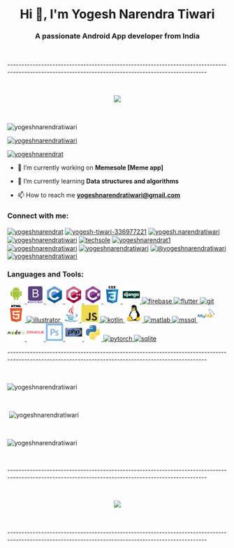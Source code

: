<h1 align="center">Hi 👋, I'm Yogesh Narendra Tiwari</h1>
<h3 align="center">A passionate Android App developer from India</h3>
<br>
<p>-----------------------------------------------------------------------------------------------------------------------------------------------------</p>
<br>
<p align="center"><img src ="https://media.giphy.com/media/USV0ym3bVWQJJmNu3N/giphy.gif"></p>
<br>

<p align="left"> <img src="https://komarev.com/ghpvc/?username=yogeshnarendratiwari&label=Profile%20views&color=0e75b6&style=flat" alt="yogeshnarendratiwari" /> </p>

<p align="left"> <a href="https://github.com/ryo-ma/github-profile-trophy"><img src="https://github-profile-trophy.vercel.app/?username=yogeshnarendratiwari" alt="yogeshnarendratiwari" /></a> </p>

<p align="left"> <a href="https://twitter.com/yogeshnarendrat" target="blank"><img src="https://img.shields.io/twitter/follow/yogeshnarendrat?logo=twitter&style=for-the-badge" alt="yogeshnarendrat" /></a> </p>

- 🔭 I’m currently working on **Memesole [Meme app]**

- 🌱 I’m currently learning **Data structures and algorithms**

- 📫 How to reach me **yogeshnarendratiwari@gmail.com**

<h3 align="left">Connect with me:</h3>
<p align="left">
<a href="https://twitter.com/yogeshnarendrat" target="blank"><img align="center" src="https://raw.githubusercontent.com/rahuldkjain/github-profile-readme-generator/master/src/images/icons/Social/twitter.svg" alt="yogeshnarendrat" height="30" width="40" /></a>
<a href="https://linkedin.com/in/yogesh-tiwari-336977221" target="blank"><img align="center" src="https://raw.githubusercontent.com/rahuldkjain/github-profile-readme-generator/master/src/images/icons/Social/linked-in-alt.svg" alt="yogesh-tiwari-336977221" height="30" width="40" /></a>
<a href="https://fb.com/yogesh.narendratiwari" target="blank"><img align="center" src="https://raw.githubusercontent.com/rahuldkjain/github-profile-readme-generator/master/src/images/icons/Social/facebook.svg" alt="yogesh.narendratiwari" height="30" width="40" /></a>
<a href="https://instagram.com/yogeshnarendratiwari" target="blank"><img align="center" src="https://raw.githubusercontent.com/rahuldkjain/github-profile-readme-generator/master/src/images/icons/Social/instagram.svg" alt="yogeshnarendratiwari" height="30" width="40" /></a>
<a href="https://www.youtube.com/c/techsole" target="blank"><img align="center" src="https://raw.githubusercontent.com/rahuldkjain/github-profile-readme-generator/master/src/images/icons/Social/youtube.svg" alt="techsole" height="30" width="40" /></a>
<a href="https://www.hackerrank.com/yogeshnarendrat1" target="blank"><img align="center" src="https://raw.githubusercontent.com/rahuldkjain/github-profile-readme-generator/master/src/images/icons/Social/hackerrank.svg" alt="yogeshnarendrat1" height="30" width="40" /></a>
<a href="https://codeforces.com/profile/yogeshnarendratiwari" target="blank"><img align="center" src="https://cdn.jsdelivr.net/npm/simple-icons@3.0.1/icons/codeforces.svg" alt="yogeshnarendratiwari" height="30" width="40" /></a>
<a href="https://www.leetcode.com/yogeshnarendratiwari" target="blank"><img align="center" src="https://raw.githubusercontent.com/rahuldkjain/github-profile-readme-generator/master/src/images/icons/Social/leet-code.svg" alt="yogeshnarendratiwari" height="30" width="40" /></a>
<a href="https://www.hackerearth.com/@yogeshnarendratiwari" target="blank"><img align="center" src="https://raw.githubusercontent.com/rahuldkjain/github-profile-readme-generator/master/src/images/icons/Social/hackerearth.svg" alt="@yogeshnarendratiwari" height="30" width="40" /></a>
<a href="https://auth.geeksforgeeks.org/user/yogeshnarendratiwari" target="blank"><img align="center" src="https://raw.githubusercontent.com/rahuldkjain/github-profile-readme-generator/master/src/images/icons/Social/geeks-for-geeks.svg" alt="yogeshnarendratiwari" height="30" width="40" /></a>
</p>

<h3 align="left">Languages and Tools:</h3>
<p align="left"> <a href="https://developer.android.com" target="_blank"> <img src="https://raw.githubusercontent.com/devicons/devicon/master/icons/android/android-original-wordmark.svg" alt="android" width="40" height="40"/> </a> <a href="https://getbootstrap.com" target="_blank"> <img src="https://raw.githubusercontent.com/devicons/devicon/master/icons/bootstrap/bootstrap-plain-wordmark.svg" alt="bootstrap" width="40" height="40"/> </a> <a href="https://www.cprogramming.com/" target="_blank"> <img src="https://raw.githubusercontent.com/devicons/devicon/master/icons/c/c-original.svg" alt="c" width="40" height="40"/> </a> <a href="https://www.w3schools.com/cpp/" target="_blank"> <img src="https://raw.githubusercontent.com/devicons/devicon/master/icons/cplusplus/cplusplus-original.svg" alt="cplusplus" width="40" height="40"/> </a> <a href="https://www.w3schools.com/cs/" target="_blank"> <img src="https://raw.githubusercontent.com/devicons/devicon/master/icons/csharp/csharp-original.svg" alt="csharp" width="40" height="40"/> </a> <a href="https://www.w3schools.com/css/" target="_blank"> <img src="https://raw.githubusercontent.com/devicons/devicon/master/icons/css3/css3-original-wordmark.svg" alt="css3" width="40" height="40"/> </a> <a href="https://www.djangoproject.com/" target="_blank"> <img src="https://raw.githubusercontent.com/devicons/devicon/master/icons/django/django-original.svg" alt="django" width="40" height="40"/> </a> <a href="https://firebase.google.com/" target="_blank"> <img src="https://www.vectorlogo.zone/logos/firebase/firebase-icon.svg" alt="firebase" width="40" height="40"/> </a> <a href="https://flutter.dev" target="_blank"> <img src="https://www.vectorlogo.zone/logos/flutterio/flutterio-icon.svg" alt="flutter" width="40" height="40"/> </a> <a href="https://git-scm.com/" target="_blank"> <img src="https://www.vectorlogo.zone/logos/git-scm/git-scm-icon.svg" alt="git" width="40" height="40"/> </a> <a href="https://www.w3.org/html/" target="_blank"> <img src="https://raw.githubusercontent.com/devicons/devicon/master/icons/html5/html5-original-wordmark.svg" alt="html5" width="40" height="40"/> </a> <a href="https://www.adobe.com/in/products/illustrator.html" target="_blank"> <img src="https://www.vectorlogo.zone/logos/adobe_illustrator/adobe_illustrator-icon.svg" alt="illustrator" width="40" height="40"/> </a> <a href="https://www.java.com" target="_blank"> <img src="https://raw.githubusercontent.com/devicons/devicon/master/icons/java/java-original.svg" alt="java" width="40" height="40"/> </a> <a href="https://developer.mozilla.org/en-US/docs/Web/JavaScript" target="_blank"> <img src="https://raw.githubusercontent.com/devicons/devicon/master/icons/javascript/javascript-original.svg" alt="javascript" width="40" height="40"/> </a> <a href="https://kotlinlang.org" target="_blank"> <img src="https://www.vectorlogo.zone/logos/kotlinlang/kotlinlang-icon.svg" alt="kotlin" width="40" height="40"/> </a> <a href="https://www.linux.org/" target="_blank"> <img src="https://raw.githubusercontent.com/devicons/devicon/master/icons/linux/linux-original.svg" alt="linux" width="40" height="40"/> </a> <a href="https://www.mathworks.com/" target="_blank"> <img src="https://upload.wikimedia.org/wikipedia/commons/2/21/Matlab_Logo.png" alt="matlab" width="40" height="40"/> </a> <a href="https://www.microsoft.com/en-us/sql-server" target="_blank"> <img src="https://www.svgrepo.com/show/303229/microsoft-sql-server-logo.svg" alt="mssql" width="40" height="40"/> </a> <a href="https://www.mysql.com/" target="_blank"> <img src="https://raw.githubusercontent.com/devicons/devicon/master/icons/mysql/mysql-original-wordmark.svg" alt="mysql" width="40" height="40"/> </a> <a href="https://nodejs.org" target="_blank"> <img src="https://raw.githubusercontent.com/devicons/devicon/master/icons/nodejs/nodejs-original-wordmark.svg" alt="nodejs" width="40" height="40"/> </a> <a href="https://www.oracle.com/" target="_blank"> <img src="https://raw.githubusercontent.com/devicons/devicon/master/icons/oracle/oracle-original.svg" alt="oracle" width="40" height="40"/> </a> <a href="https://www.photoshop.com/en" target="_blank"> <img src="https://raw.githubusercontent.com/devicons/devicon/master/icons/photoshop/photoshop-line.svg" alt="photoshop" width="40" height="40"/> </a> <a href="https://www.php.net" target="_blank"> <img src="https://raw.githubusercontent.com/devicons/devicon/master/icons/php/php-original.svg" alt="php" width="40" height="40"/> </a> <a href="https://www.python.org" target="_blank"> <img src="https://raw.githubusercontent.com/devicons/devicon/master/icons/python/python-original.svg" alt="python" width="40" height="40"/> </a> <a href="https://pytorch.org/" target="_blank"> <img src="https://www.vectorlogo.zone/logos/pytorch/pytorch-icon.svg" alt="pytorch" width="40" height="40"/> </a> <a href="https://www.sqlite.org/" target="_blank"> <img src="https://www.vectorlogo.zone/logos/sqlite/sqlite-icon.svg" alt="sqlite" width="40" height="40"/> </a> </p>
<p>-----------------------------------------------------------------------------------------------------------------------------------------------------</p>
<br>
<p><img align="center" src="https://github-readme-stats.vercel.app/api/top-langs?username=yogeshnarendratiwari&show_icons=true&locale=en&layout=compact" alt="yogeshnarendratiwari" /></p>
<br>
<p>&nbsp;<img align="center" src="https://github-readme-stats.vercel.app/api?username=yogeshnarendratiwari&show_icons=true&locale=en" alt="yogeshnarendratiwari" /></p>
<br>
<p><img align="center" src="https://github-readme-streak-stats.herokuapp.com/?user=yogeshnarendratiwari&" alt="yogeshnarendratiwari" /></p>
<br>
<p>-----------------------------------------------------------------------------------------------------------------------------------------------------</p>
<br>
<p align="center"><img src ="https://media.giphy.com/media/fwbZnTftCXVocKzfxR/giphy.gif"></p>
<br>
<p>-----------------------------------------------------------------------------------------------------------------------------------------------------</p>
